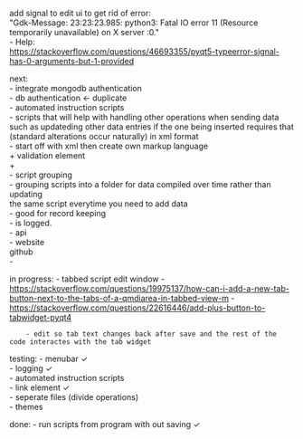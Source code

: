 
add signal to edit ui to get rid of error:  
    "Gdk-Message: 23:23:23.985: python3: Fatal IO error 11 (Resource temporarily unavailable) on X server :0."  
    - Help:  
        https://stackoverflow.com/questions/46693355/pyqt5-typeerror-signal-has-0-arguments-but-1-provided

next:  
    - integrate mongodb authentication  
    - db authentication <- duplicate  
    - automated instruction scripts  
       - scripts that will help with handling other operations when sending data  
          such as updateding other data entries if the one being inserted requires that  
          (standard alterations occur naturally) in xml format  
        - start off with xml then create own markup language  
        + validation element  
        +    
    - script grouping  
        - grouping scripts into a folder for data compiled over time rather than updating  
          the same script everytime you need to add data  
        - good for record keeping  
        - is logged.  
    - api  
    - website  
        github  
    -  

in progress:
    - tabbed script edit window
        - https://stackoverflow.com/questions/19975137/how-can-i-add-a-new-tab-button-next-to-the-tabs-of-a-qmdiarea-in-tabbed-view-m
        - https://stackoverflow.com/questions/22616446/add-plus-button-to-tabwidget-pyqt4

        - edit so tab text changes back after save and the rest of the code interactes with the tab widget

testing:
    - menubar ✓  
    - logging ✓  
    - automated instruction scripts  
        - link element ✓  
    - seperate files (divide operations)  
    - themes   

done:
    - run scripts from program with out saving ✓  